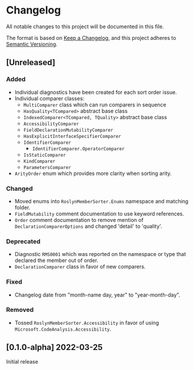 # Changelog

All notable changes to this project will be documented in this file.

The format is based on [Keep a Changelog](https://keepachangelog.com/en/1.0.0/),
and this project adheres to [Semantic Versioning](https://semver.org/spec/v2.0.0.html).

## [Unreleased]

### Added

- Individual diagnostics have been created for each sort order issue.
- Individual comparer classes:
    - `MultiComparer` class which can run comparers in sequence
    - `HasQuality<TCompared>` abstract base class
    - `IndexedComparer<TCompared, TQuality>` abstract base class
    - `AccessibilityComparer`
    - `FieldDeclarationMutabilityComparer`
    - `HasExplicitInterfaceSpecifierComparer`
    - `IdentifierComparer`
        - `IdentifierComparer.OperatorComparer`
    - `IsStaticComparer`
    - `KindComparer`
    - `ParametersComparer`
- `ArityOrder` enum which provides more clarity when sorting arity.

### Changed

- Moved enums into `RoslynMemberSorter.Enums` namespace and matching folder.
- `FieldMutability` comment documentation to use keyword references.
- `Order` comment documentation to remove mention of `DeclarationComparerOptions` and changed 'detail' to 'quality'.

### Deprecated

- Diagnostic `RMS0001` which was reported on the namespace or type that declared the member out of order.
- `DeclarationComparer` class in favor of new comparers.

### Fixed

- Changelog date from "month-name day, year" to "year-month-day".

### Removed

- Tossed `RoslynMemberSorter.Accessibility` in favor of using `Microsoft.CodeAnalysis.Accessibility`.

## [0.1.0-alpha] 2022-03-25

Initial release
